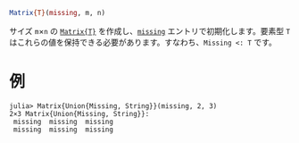 ```julia
Matrix{T}(missing, m, n)
```

サイズ `m`×`n` の [`Matrix{T}`](@ref) を作成し、[`missing`](@ref) エントリで初期化します。要素型 `T` はこれらの値を保持できる必要があります。すなわち、`Missing <: T` です。

# 例

```jldoctest
julia> Matrix{Union{Missing, String}}(missing, 2, 3)
2×3 Matrix{Union{Missing, String}}:
 missing  missing  missing
 missing  missing  missing
```
